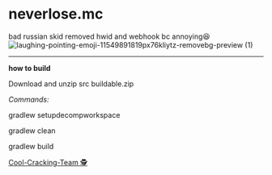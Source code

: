 # neverlose.mc
bad russian skid
removed hwid and webhook bc annoying😆
![laughing-pointing-emoji-11549891819px76kliytz-removebg-preview (1)](https://github.com/Upwqrd/neverlose.mc/assets/138720481/be96b9ba-0d01-4b41-96bc-7dad51827088)
____________________________________________________
**how to build**

Download and unzip src buildable.zip 

*Commands:*

gradlew setupdecompworkspace

gradlew clean

gradlew build






<a href="github.com/Cool-Cracking-Team">Cool-Cracking-Team 🕵️</a>
